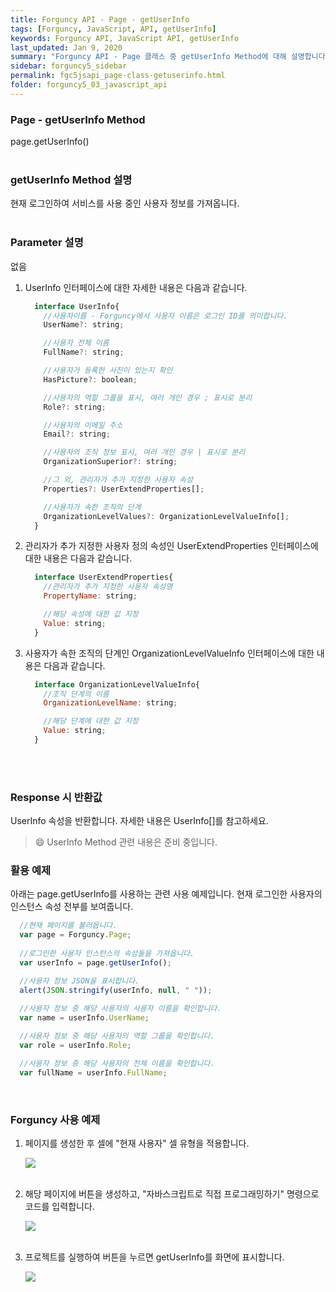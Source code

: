 ```yaml
---
title: Forguncy API - Page - getUserInfo
tags: [Forguncy, JavaScript, API, getUserInfo]
keywords: Forguncy API, JavaScript API, getUserInfo
last_updated: Jan 9, 2020
summary: "Forguncy API - Page 클래스 중 getUserInfo Method에 대해 설명합니다."
sidebar: forguncy5_sidebar
permalink: fgc5jsapi_page-class-getuserinfo.html
folder: forguncy5_03_javascript_api
---
```


### Page - getUserInfo Method
page.getUserInfo()
<br /><br />

### getUserInfo Method 설명
현재 로그인하여 서비스를 사용 중인 사용자 정보를 가져옵니다.
<br /><br />

### Parameter 설명
없음

1. UserInfo 인터페이스에 대한 자세한 내용은 다음과 같습니다.

    ~~~javascript
      interface UserInfo{
        //사용자이름 - Forguncy에서 사용자 이름은 로그인 ID를 의미합니다.
        UserName?: string;

        //사용자 전체 이름
        FullName?: string;

        //사용자가 등록한 사진이 있는지 확인
        HasPicture?: boolean;

        //사용자의 역할 그룹을 표시, 여러 개인 경우 ; 표시로 분리
        Role?: string;

        //사용자의 이메일 주소
        Email?: string;

        //사용자의 조직 정보 표시, 여러 개인 경우 | 표시로 분리
        OrganizationSuperior?: string;

        //그 외, 관리자가 추가 지정한 사용자 속성
        Properties?: UserExtendProperties[];

        //사용자가 속한 조직의 단계
        OrganizationLevelValues?: OrganizationLevelValueInfo[];
      }
    ~~~

2. 관리자가 추가 지정한 사용자 정의 속성인 UserExtendProperties 인터페이스에 대한 내용은 다음과 같습니다.

    ~~~javascript
      interface UserExtendProperties{
        //관리자가 추가 지정한 사용자 속성명
        PropertyName: string;

        //해당 속성에 대한 값 지정
        Value: string;
      }
    ~~~

3. 사용자가 속한 조직의 단계인 OrganizationLevelValueInfo 인터페이스에 대한 내용은 다음과 같습니다.

    ~~~javascript
      interface OrganizationLevelValueInfo{
        //조직 단계의 이름
        OrganizationLevelName: string;

        //해당 단계에 대한 값 지정
        Value: string;
      }
    ~~~

<br /><br />

### Response 시 반환값
UserInfo 속성을 반환합니다. 자세한 내용은 UserInfo[]를 참고하세요.

> 😄 UserInfo Method 관련 내용은 준비 중입니다.

<!-- <br /><br /> 위 memo를 삭제할 때 comment 제거 -->

### 활용 예제
아래는 page.getUserInfo를 사용하는 관련 사용 예제입니다. 현재 로그인한 사용자의 인스턴스 속성 전부를 보여줍니다.
<br />

~~~javascript
  //현재 페이지를 불러옵니다.
  var page = Forguncy.Page;
  
  //로그인한 사용자 인스턴스의 속성들을 가져옵니다.
  var userInfo = page.getUserInfo();

  //사용자 정보 JSON을 표시합니다.
  alert(JSON.stringify(userInfo, null, " "));
  
  //사용자 정보 중 해당 사용자의 사용자 이름을 확인합니다.
  var name = userInfo.UserName;

  //사용자 정보 중 해당 사용자의 역할 그룹을 확인합니다.
  var role = userInfo.Role;

  //사용자 정보 중 해당 사용자의 전체 이름을 확인합니다.
  var fullName = userInfo.FullName;
~~~

<br />

### Forguncy 사용 예제

1. 페이지를 생성한 후 셀에 "현재 사용자" 셀 유형을 적용합니다.

    ![]({{site.url}}/images/forguncy5/ex-ss_page-getuserinfo01.png)
    <br /><br />

2. 해당 페이지에 버튼을 생성하고, "자바스크립트로 직접 프로그래밍하기" 명령으로 코드를 입력합니다.

    ![]({{site.url}}/images/forguncy5/ex-ss_page-getuserinfo02.png)
    <br /><br />

3. 프로젝트를 실행하여 버튼을 누르면 getUserInfo를 화면에 표시합니다.

    ![]({{site.url}}/images/forguncy5/ex-ss_page-getuserinfo03.png)
        
<br /><br />